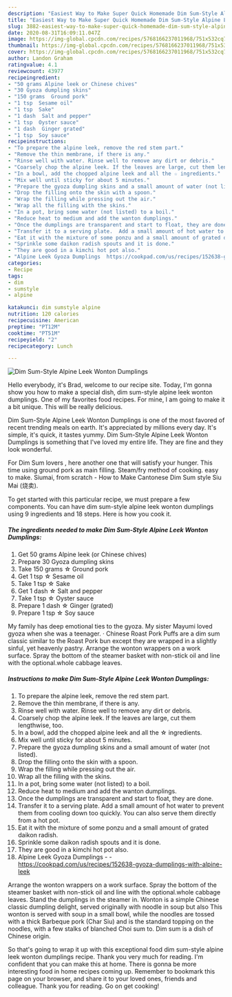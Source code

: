 ```yaml
---
description: "Easiest Way to Make Super Quick Homemade Dim Sum-Style Alpine Leek Wonton Dumplings"
title: "Easiest Way to Make Super Quick Homemade Dim Sum-Style Alpine Leek Wonton Dumplings"
slug: 3882-easiest-way-to-make-super-quick-homemade-dim-sum-style-alpine-leek-wonton-dumplings
date: 2020-08-31T16:09:11.047Z
image: https://img-global.cpcdn.com/recipes/5768166237011968/751x532cq70/dim-sum-style-alpine-leek-wonton-dumplings-recipe-main-photo.jpg
thumbnail: https://img-global.cpcdn.com/recipes/5768166237011968/751x532cq70/dim-sum-style-alpine-leek-wonton-dumplings-recipe-main-photo.jpg
cover: https://img-global.cpcdn.com/recipes/5768166237011968/751x532cq70/dim-sum-style-alpine-leek-wonton-dumplings-recipe-main-photo.jpg
author: Landon Graham
ratingvalue: 4.1
reviewcount: 43977
recipeingredient:
- "50 grams Alpine leek or Chinese chives"
- "30 Gyoza dumpling skins"
- "150 grams  Ground pork"
- "1 tsp  Sesame oil"
- "1 tsp  Sake"
- "1 dash  Salt and pepper"
- "1 tsp  Oyster sauce"
- "1 dash  Ginger grated"
- "1 tsp  Soy sauce"
recipeinstructions:
- "To prepare the alpine leek, remove the red stem part."
- "Remove the thin membrane, if there is any."
- "Rinse well with water. Rinse well to remove any dirt or debris."
- "Coarsely chop the alpine leek. If the leaves are large, cut them lengthwise, too."
- "In a bowl, add the chopped alpine leek and all the ☆ ingredients."
- "Mix well until sticky for about 5 minutes."
- "Prepare the gyoza dumpling skins and a small amount of water (not listed)."
- "Drop the filling onto the skin with a spoon."
- "Wrap the filling while pressing out the air."
- "Wrap all the filling with the skins."
- "In a pot, bring some water (not listed) to a boil."
- "Reduce heat to medium and add the wanton dumplings."
- "Once the dumplings are transparent and start to float, they are done."
- "Transfer it to a serving plate.  Add a small amount of hot water to prevent them from cooling down too quickly. You can also serve them directly from a hot pot."
- "Eat it with the mixture of some ponzu and a small amount of grated daikon radish."
- "Sprinkle some daikon radish spouts and it is done."
- "They are good in a kimchi hot pot also."
- "Alpine Leek Gyoza Dumplings  https://cookpad.com/us/recipes/152638-gyoza-dumplings-with-alpine-leek"
categories:
- Recipe
tags:
- dim
- sumstyle
- alpine

katakunci: dim sumstyle alpine 
nutrition: 120 calories
recipecuisine: American
preptime: "PT12M"
cooktime: "PT51M"
recipeyield: "2"
recipecategory: Lunch

---
```



![Dim Sum-Style Alpine Leek Wonton Dumplings](https://img-global.cpcdn.com/recipes/5768166237011968/751x532cq70/dim-sum-style-alpine-leek-wonton-dumplings-recipe-main-photo.jpg)

Hello everybody, it's Brad, welcome to our recipe site. Today, I'm gonna show you how to make a special dish, dim sum-style alpine leek wonton dumplings. One of my favorites food recipes. For mine, I am going to make it a bit unique. This will be really delicious.

Dim Sum-Style Alpine Leek Wonton Dumplings is one of the most favored of recent trending meals on earth. It's appreciated by millions every day. It's simple, it's quick, it tastes yummy. Dim Sum-Style Alpine Leek Wonton Dumplings is something that I've loved my entire life. They are fine and they look wonderful.

For Dim Sum lovers , here another one that will satisfy your hunger. This time using ground pork as main filling. Steam/fry method of cooking. easy to make. Siumai, from scratch - How to Make Cantonese Dim Sum style Siu Mai (烧卖).


To get started with this particular recipe, we must prepare a few components. You can have dim sum-style alpine leek wonton dumplings using 9 ingredients and 18 steps. Here is how you cook it.

<!--inarticleads1-->

##### The ingredients needed to make Dim Sum-Style Alpine Leek Wonton Dumplings:

1. Get 50 grams Alpine leek (or Chinese chives)
1. Prepare 30 Gyoza dumpling skins
1. Take 150 grams ☆ Ground pork
1. Get 1 tsp ☆ Sesame oil
1. Take 1 tsp ☆ Sake
1. Get 1 dash ☆ Salt and pepper
1. Take 1 tsp ☆ Oyster sauce
1. Prepare 1 dash ☆ Ginger (grated)
1. Prepare 1 tsp ☆ Soy sauce


My family has deep emotional ties to the gyoza. My sister Mayumi loved gyoza when she was a teenager. · Chinese Roast Pork Puffs are a dim sum classic similar to the Roast Pork bun except they are wrapped in a slightly sinful, yet heavenly pastry. Arrange the wonton wrappers on a work surface. Spray the bottom of the steamer basket with non-stick oil and line with the optional.whole cabbage leaves. 

<!--inarticleads2-->

##### Instructions to make Dim Sum-Style Alpine Leek Wonton Dumplings:

1. To prepare the alpine leek, remove the red stem part.
1. Remove the thin membrane, if there is any.
1. Rinse well with water. Rinse well to remove any dirt or debris.
1. Coarsely chop the alpine leek. If the leaves are large, cut them lengthwise, too.
1. In a bowl, add the chopped alpine leek and all the ☆ ingredients.
1. Mix well until sticky for about 5 minutes.
1. Prepare the gyoza dumpling skins and a small amount of water (not listed).
1. Drop the filling onto the skin with a spoon.
1. Wrap the filling while pressing out the air.
1. Wrap all the filling with the skins.
1. In a pot, bring some water (not listed) to a boil.
1. Reduce heat to medium and add the wanton dumplings.
1. Once the dumplings are transparent and start to float, they are done.
1. Transfer it to a serving plate.  Add a small amount of hot water to prevent them from cooling down too quickly. You can also serve them directly from a hot pot.
1. Eat it with the mixture of some ponzu and a small amount of grated daikon radish.
1. Sprinkle some daikon radish spouts and it is done.
1. They are good in a kimchi hot pot also.
1. Alpine Leek Gyoza Dumplings -  - https://cookpad.com/us/recipes/152638-gyoza-dumplings-with-alpine-leek


Arrange the wonton wrappers on a work surface. Spray the bottom of the steamer basket with non-stick oil and line with the optional.whole cabbage leaves. Stand the dumplings in the steamer in. Wonton is a simple Chinese classic dumpling delight, served originally with noodle in soup but also This wonton is served with soup in a small bowl, while the noodles are tossed with a thick Barbeque pork (Char Siu) and is the standard topping on the noodles, with a few stalks of blanched Choi sum to. Dim sum is a dish of Chinese origin. 

So that's going to wrap it up with this exceptional food dim sum-style alpine leek wonton dumplings recipe. Thank you very much for reading. I'm confident that you can make this at home. There is gonna be more interesting food in home recipes coming up. Remember to bookmark this page on your browser, and share it to your loved ones, friends and colleague. Thank you for reading. Go on get cooking!
